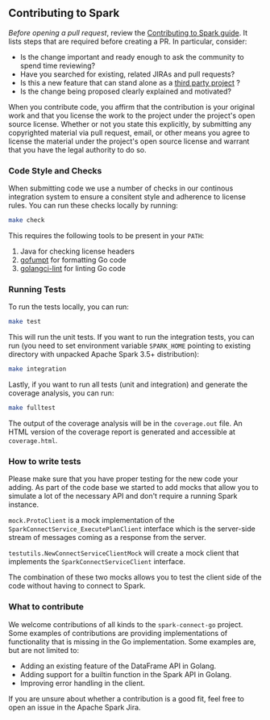 ## Contributing to Spark

*Before opening a pull request*, review the
[Contributing to Spark guide](https://spark.apache.org/contributing.html).
It lists steps that are required before creating a PR. In particular, consider:

- Is the change important and ready enough to ask the community to spend time reviewing?
- Have you searched for existing, related JIRAs and pull requests?
- Is this a new feature that can stand alone as a [third party project](https://spark.apache.org/third-party-projects.html) ?
- Is the change being proposed clearly explained and motivated?

When you contribute code, you affirm that the contribution is your original work and that you
license the work to the project under the project's open source license. Whether or not you
state this explicitly, by submitting any copyrighted material via pull request, email, or
other means you agree to license the material under the project's open source license and
warrant that you have the legal authority to do so.


### Code Style and Checks

When submitting code we use a number of checks in our continous integration system to ensure
a consitent style and adherence to license rules. You can run these checks locally by running:

```bash
make check
```

This requires the following tools to be present in your `PATH`:

1. Java for checking license headers
2. [gofumpt](https://github.com/mvdan/gofumpt) for formatting Go code
3. [golangci-lint](https://golangci-lint.run/) for linting Go code

### Running Tests

To run the tests locally, you can run:

```bash
make test
```

This will run the unit tests. If you want to run the integration tests, you can run (you
need to set environment variable `SPARK_HOME` pointing to existing directory with unpacked
Apache Spark 3.5+ distribution):

```bash
make integration
```

Lastly, if you want to run all tests (unit and integration) and generate the coverage
analysis, you can run:

```bash
make fulltest
```

The output of the coverage analysis will be in the `coverage.out` file. An HTML version of
the coverage report is generated and accessible at `coverage.html`.

### How to write tests

Please make sure that you have proper testing for the new code your adding. As part of the
code base we started to add mocks that allow you to simulate a lot of the necessary API
and don't require a running Spark instance.

`mock.ProtoClient` is a mock implementation of the `SparkConnectService_ExecutePlanClient`
interface which is the server-side stream of messages coming as a response from the server.

`testutils.NewConnectServiceClientMock` will create a mock client that implements the
`SparkConnectServiceClient` interface.

The combination of these two mocks allows you to test the client side of the code without
having to connect to Spark.

### What to contribute

We welcome contributions of all kinds to the `spark-connect-go` project. Some examples of
contributions are providing implementations of functionality that is missing in the Go
implementation. Some examples are, but are not limited to:

* Adding an existing feature of the DataFrame API in Golang.
* Adding support for a builtin function in the Spark API in Golang.
* Improving error handling in the client.

If you are unsure about whether a contribution is a good fit, feel free to open an issue
in the Apache Spark Jira.
